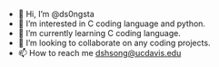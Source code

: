 - 👋 Hi, I’m @ds0ngsta
- 👀 I’m interested in C coding language and python.
- 🌱 I’m currently learning C coding language.
- 💞️ I’m looking to collaborate on any coding projects.
- 📫 How to reach me dshsong@ucdavis.edu

<!---
ds0ngsta/ds0ngsta is a ✨ special ✨ repository because its `README.md` (this file) appears on your GitHub profile.
You can click the Preview link to take a look at your changes.
--->
